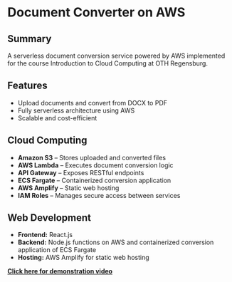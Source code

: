 # Document Converter on AWS
## Summary
A serverless document conversion service powered by AWS implemented for the course Introduction to Cloud Computing at OTH Regensburg.

## Features

- Upload documents and convert from DOCX to PDF
- Fully serverless architecture using AWS
- Scalable and cost-efficient

## Cloud Computing

- **Amazon S3** – Stores uploaded and converted files
- **AWS Lambda** – Executes document conversion logic
- **API Gateway** – Exposes RESTful endpoints
- **ECS Fargate** – Containerized conversion application
- **AWS Amplify** – Static web hosting
- **IAM Roles** – Manages secure access between services

## Web Development

- **Frontend:** React.js
- **Backend:** Node.js functions on AWS and containerized conversion application of ECS Fargate
- **Hosting:** AWS Amplify for static web hosting

**[Click here for demonstration video](https://youtu.be/4h96NnvT97M)**
